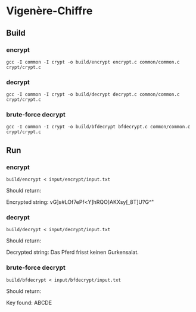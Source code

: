# Vigenère-Chiffre

## Build

### encrypt

`gcc -I common -I crypt -o build/encrypt encrypt.c common/common.c crypt/crypt.c`

### decrypt

`gcc -I common -I crypt -o build/decrypt decrypt.c common/common.c crypt/crypt.c`

### brute-force decrypt

`gcc -I common -I crypt -o build/bfdecrypt bfdecrypt.c common/common.c crypt/crypt.c`

## Run

### encrypt

`build/encrypt < input/encrypt/input.txt`

Should return:

Encrypted string: vG]s#LOf7ePf<Y]hRQO]AKXsy[\_8T]U?G^"

### decrypt

`build/decrypt < input/decrypt/input.txt`

Should return:

Decrypted string: Das Pferd frisst keinen Gurkensalat.

### brute-force decrypt

`build/bfdecrypt < input/bfdecrypt/input.txt`

Should return:

Key found: ABCDE